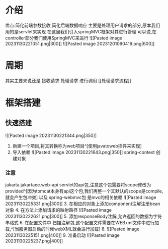 # 介绍
优点:简化前端参数接收,简化后端数据响应
主要是处理用户请求的部分,原本我们用的是servlet来实现
在这里我们引入springMVC框架对其进行管理
可以说,在controller部分我们使用SpringMVC来进行
![[Pasted image 20231130221051.png|300]]
![[Pasted image 20231201090419.png|600]]
# 周期
其实主要来说还是
	接收请求
	处理请求
	进行调用
[[处理请求流程]]
# 框架搭建
## 快速搭建
![[Pasted image 20231130221344.png|350]]
1. 新建一个项目,将其转换称为web项目^[使用javatoweb插件来实现]
2. 导入依赖
![[Pasted image 20231130221643.png|350]]
spring-context  创建对象
### 注意
jakarta.jakartaee.web-api  servlet的api包,注意这个包需要将scope修改为provided^[因为tomcat本身有api这个包,我们再整一个其默认的scope是compile,就会产生包冲突]
以及  spring-webmvc包  是mvc的相关依赖
![[Pasted image 20231130225331.png|300]]
3. 在相应的对象上添加component注解注册bean对象 
4. 在方法上添加请求的映射路径
![[Pasted image 20231130222621.png|300]]
5. 添加responseBody注解,允许返回的数据为字符串格式
6. 在配置文件中 扫描注解包,这个配置文件需要在WEBxml文件中进行加载,^[当服务器启动的时候webXML就会进行加载]
8. ![[Pasted image 20231130225151.png|400]]
9. 准备启动
![[Pasted image 20231130225237.png|400]]